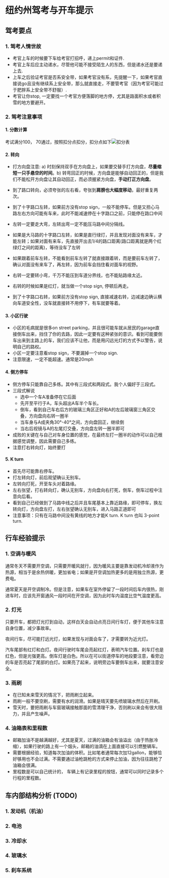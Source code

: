 # 纽约州驾考与开车提示

## 驾考要点

### 1. 驾考人情世故

- 考官上车的时候要下车给考官打招呼，递上permit和证件.
- 考官上车后应主动递水，尽管他可能不接受陌生人的东西，但是递水还是要递上去.
- 上车之后验证考官是否系安全带，如果考官没有系，先提醒一下，如果考官直接说go且没有继续系上安全带，那么就直接走，不要管考官（因为考官可能过于肥胖系上安全带不舒服）.
- 考官让你stop, 一定要找一个考官方便落脚的地方停，尤其是路面积水或者积雪的地方要避开。

### 2. 驾考注意事项

#### 1. 分数计算

考试满分100， 70通过，按照扣分点扣分，扣分点如下![扣分表](http://www.speedyroadtestny.com/wp-content/uploads/2015/11/Road-Test-Evaluation-Form.jpg)

#### 2. 转向

- 打方向盘注意: a) 时刻保持双手在方向盘上，如果要交替手打方向盘，**尽量缩短一只手悬空的时间**。b) 转弯回正的时候，方向盘是能够自动回正的，但是我们不能松开方向盘让其自动回正，而必须握紧方向盘，**手动打正方向盘**。
- 到了路口转向，必须夸张的左右看，夸张到**肩膀也大幅度移动**，最好重复两次。
- 到了十字路口左转，如果前方没有stop sign，一般不能停车。但是又担心马路左右方向可能有车来，此时不能减速停在十字路口之前，只能停在路口中间
- 左转一定要走大弯，左转出弯一定不能压马路中间分隔线。
- 如果是大马路的十字路口左转，如果是直行绿灯，并且发现对面没有来车，才能左转；如果对面有来车，先直接开出去1/4的路口距离(路口距离就是两个红绿灯之间的距离)，等待没车了左转
- 如果跟着前车左转，不能看到前车左转了就直接跟着转，而是要前车左转了，确认对面没有来车了，再左转，因为前车会挡住看对面车的视野。

- 右转一定要转小弯，千万不能压到车道分界线，也不能贴路缘太近。
- 右转的时候如果是红灯，就当做一个stop sign, 停顿后再走。
- 到了十字路口右转，如果前方没有stop sign, 直接减速右转，边减速边确认横向车道安全性，没车就直接转不用停下，有车就要等着。

#### 3. 小区行驶

- 小区的毛病就是很多on street parking，并且很可能车就从居民的garage直接倒车出来，挡住了你的去路，因此一定要有这种紧张的意识。看到可能要倒车出来到主路上的车，我们应该不让他，而是用闪远光灯的方式予以警告，说明自己的路权。
- 小区一定要注意看stop sign，不要漏掉一个stop sign.
- 注意限速，一定不能超速。通常是20mph

#### 4. 侧方停车

- 侧方停车只能靠自己多练。其中有三段式和两段式。我个人偏好于三段式。
- 三段式解说
  - 选中一个车A准备停在它后面
  - 先开至平行于A，车头超出A车半个车长。
  - 倒车，看到自己车右后方的玻璃三角区正好和A的左后玻璃窗三角区交叠，方向盘向右转一圈半
  - 当车身与A成夹角30°-40°之间，方向盘回正，继续倒
  - 当右后视镜与A的左尾灯交叠，方向盘左转一圈半即可
- 成败的关键在与自己对车身位置的感觉，在最终左打一圈半的动作可以自己根据感觉调整，因此需要自己多练。
- 注意打右转向灯，始终要打

#### 5. K turn

- 首先尽可能靠右停车。
- 打左转向灯，前后观望确认无别车。
- 左转向打死，开至车头对着路缘。
- 左右张望，打右转向灯，确认无别车，方向盘向右打死，倒车，倒车过程中注意向后看。
- 看到自己已经做到了马路中线之后并且车尾基本上靠近路缘，即可停车，换左转向灯，方向盘左打，左右张望确认无别车，进入马路正道即可
- 注意事项：只有在马路中间没有黄线的地方才能K turn. K turn 也叫 3-point turn.


## 行车经验提示

### 1. 空调与暖风

通常冬天不需要开空调，只需要开暖风就行，因为暖风主要是靠发动机冷却液作为热源，相当于是余热供暖，更加省电；如果是开空调加热更多的是用独立热源，更费电。

通常夏天是开空调制冷。但是注意，如果车在室外停留了一段时间后车内很热，刚进车时，应该先开窗通风一段时间在开空调，因为此时车内温度比空气温度更高。

### 2. 灯光 

只要开车，都把灯光打到自动，这样白天会自动点亮日间行车灯，便于其他车注意自身位置，减少事故率。

夜间行车，尽可能打远光灯，如果发现与对面会车了，才需要转为近光灯。

汽车尾部有红灯和白灯。夜间行驶时车尾会亮起红灯，表明汽车位置。刹车灯也是红色，但是光强更高。倒车灯是白色。所以在可以街道停车的地段要注意，看旁边的车是否亮起了尾部的白灯。如果亮了起来，说明旁边车要倒车出来，就要注意安全。

### 3. 雨刷

- 在已知未来雪天的情况下，把雨刷立起来。
- 雨刷一般不要空刷，需要有水的润滑。如果是晴天要先喷玻璃水然后在开刷。
- 雪天时，要把雨刷与车窗玻璃接触那面的雪清理干净，否则刷以来会有很大阻力，并且产生噪声。

### 4. 油箱表和里程数

- 邮箱加油不是越满越好，尤其是夏天，过满的油箱会有油溢出（由于热胀冷缩），如果行驶的路上有一个烟头，邮箱的油滴在上面直接可以引燃整辆车。
- 需要根据经验，知道每次加油的体积。比如笔者通常每次加12gallon，能够恰好够用也不会过满。不需要通过油枪跳枪的方式来停止加油，因为往往跳枪了油箱会很满。
- 里程数是可以自己统计的， 车辆上有记录里程的按钮，通常可以同时记录多个行程的里程数。



## 车内部结构分析 (TODO)

### 1. 发动机（机油）

### 2. 电池

### 3. 冷却水

### 4. 玻璃水 

### 5. 刹车系统








